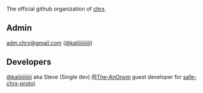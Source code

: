 The official github organization of [chrx](https://github.com/chrxer/chrx).

## Admin
<a href="mailto:malito:adm.chrx@gmail.com">adm.chrx@gmail.com</a> ([@kaliiiiiiiiii](https://github.com/kaliiiiiiiiii))

## Developers
[@kaliiiiiiiiii](https://github.com/kaliiiiiiiiii) aka Steve (Single dev)
[@The-AnOnym](https://github.com/The-AnOnym) guest developer for [safe-chrx-proto)](https://github.com/chrxer/safe-chrx-proto)
